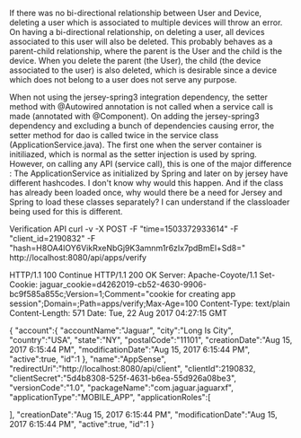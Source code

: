 If there was no bi-directional relationship between User and Device, deleting a user which is associated to multiple devices will throw an error. On having a bi-directional relationship, on deleting a user, all devices associated to this user will also be deleted. This probably behaves as a parent-child relationship, where the parent is the User and the child is the device. When you delete the parent (the User), the child (the device associated to the user) is also deleted, which is desirable since a device which does not belong to a user does not serve any purpose.

When not using the jersey-spring3 integration dependency, the setter method with @Autowired annotation is not called when a service call is made (annotated with @Component). On adding the jersey-spring3 dependency and excluding a bunch of dependencies causing error, the setter method for dao is called twice in the service class (ApplicationService.java). The first one when the server container is initiliazed, which is normal as the setter injection is used by spring. However, on calling any API (service call), this is one of the major difference : The ApplicationService as initialized by Spring and later on by jersey have different hashcodes. I don't know why would this happen. And if the class has already been loaded once, why would there be a need for Jersey and Spring to load these classes separately? I can understand if the classloader being used for this is different.

Verification API
curl -v -X POST -F "time=1503372933614" -F "client_id=2190832" -F "hash=H8OA4lOY6VikRxeNbGj9K3amnm1r6zIx7pdBmEl+Sd8=" http://localhost:8080/api/apps/verify

HTTP/1.1 100 Continue
HTTP/1.1 200 OK
Server: Apache-Coyote/1.1
Set-Cookie: jaguar_cookie=d4262019-cb52-4630-9906-bc9f585a855c;Version=1;Comment="cookie for creating app session";Domain=;Path=apps/verify;Max-Age=100
Content-Type: text/plain
Content-Length: 571
Date: Tue, 22 Aug 2017 04:27:15 GMT

{
   "account":{
      "accountName":"Jaguar",
      "city":"Long Is City",
      "country":"USA",
      "state":"NY",
      "postalCode":"11101",
      "creationDate":"Aug 15, 2017 6:15:44 PM",
      "modificationDate":"Aug 15, 2017 6:15:44 PM",
      "active":true,
      "id":1
   },
   "name":"AppSense",
   "redirectUri":"http://localhost:8080/api/client",
   "clientId":2190832,
   "clientSecret":"5d4b8308-525f-4631-b6ea-55d926a08be3",
   "versionCode":"1.0",
   "packageName":"com.jaguar.jaguarxf",
   "applicationType":"MOBILE_APP",
   "applicationRoles":[

   ],
   "creationDate":"Aug 15, 2017 6:15:44 PM",
   "modificationDate":"Aug 15, 2017 6:15:44 PM",
   "active":true,
   "id":1
}